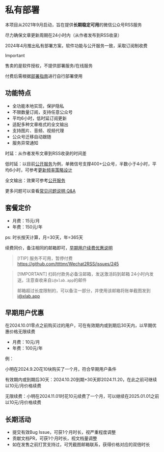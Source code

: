 # 私有部署

本项目从2021年9月启动，旨在提供**长期稳定可用**的微信公众号RSS服务

尽力确保文章更新周期在24小时内（从作者发布到RSS收录）

2024年4月推出私有部署方案，软件功能与公开服务一致，采取订阅制收费

> [!IMPORTANT]
> 售卖的是软件授权，不提供部署服务/在线服务
> 
> 付费后需根据[部署指南](./deploy)进行自行部署使用

## 功能特点

- 全功能本地实现，保护隐私
- 不限数量订阅，支持任意公众号
- 平均6小时，低时延订阅更新
- 适配多种文章格式的全文输出
- 支持图片、音频、视频代理
- 公众号迁移自动跟随
- 服务异常通知

时延：从作者发布文章到RSS收录的时间差

低时延：以目前[公开服务](/list/)为例，单微信号支撑400+公众号，半数小于4小时，平均6小时，可参考[更新频率策略设计](https://blog.xlab.app/p/d73537b/)

全文输出：效果可参考[公开服务](/list/)

更多问题可以查看[常见问题说明 Q&A](./qa)

## 套餐定价

- 月费：15元/月
- 年费：150元/年

ps: 时长按天计算，月=30天，年=365天

续费同价，备注相同的邮箱即可，[早期用户续费优惠说明](#早期用户优惠)

> [!TIP] 服务不可用，暂停付费
> https://github.com/ttttmr/Wechat2RSS/issues/245

> [!IMPORTANT] 扫码付款务必备注邮箱，发送激活码到邮箱
> 24小时内发送，注意查收来自`i@xlab.app`的邮件
> 
> 邮箱超过长度限制的，可以备注一部分，并使用该邮箱将账单截图发到[i@xlab.app](mailto:i@xlab.app)

<!-- ![qrcode](/image/wx.jpg) -->

## 早期用户优惠

在2024.10.01零点之前购买过的用户，可在有效期内或到期后30天内，以早期优惠价格无限续费

- 月费：10元/月
- 年费：100元/年

例：

小明在2024.9.20花10块购买了一个月，符合早期用户条件

有效期内或到期后30天：2024.10.20到期+30天即2024.11.20，在此之前可继续以10元/月价格续费

无限续费：小明在2024.11.01时花10元续费了一个月，可以继续在2025.01.01之前以10元/月价格续费

## 长期活动

- 提交有效Bug Issue，可获1个月时长，视严重程度调整
- 贡献文档PR，可获1个月时长，视文档量调整
- 如在发售之前打赏支持过，可凭截图邮箱联系，获得价格对应的双倍时长